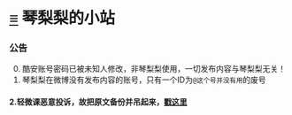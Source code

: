 # [≡][] 琴梨梨的小站  
  
  
  
### 公告     
0. 酷安账号密码已被未知人修改，非琴梨梨使用，一切发布内容与琴梨梨无关！  
1. 琴梨梨在微博没有发布内容的账号，只有一个ID为`@这个号并没有用`的废号  
#### 2.轻微课恶意投诉，故把原文备份并吊起来，[戳这里][]














[≡]: Guide.md
[戳这里]: ArticleSave/qwk/README.md
<link rel="preload" href="https://qinlili.bid/Guide.html" >
